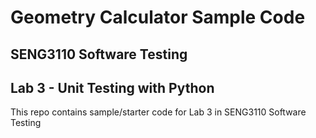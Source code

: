 # Geometry Calculator Sample Code

## SENG3110 Software Testing
## Lab 3 - Unit Testing with Python
 
This repo contains sample/starter code for Lab 3 in SENG3110 Software Testing
